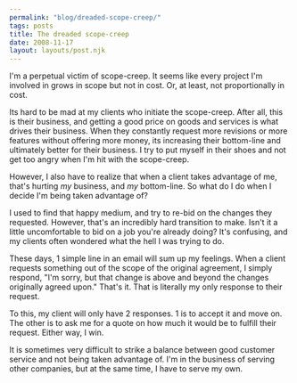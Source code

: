 ```yaml
---
permalink: "blog/dreaded-scope-creep/"
tags: posts
title: The dreaded scope-creep
date: 2008-11-17
layout: layouts/post.njk
---
```


I'm a perpetual victim of scope-creep. It seems like every project I'm involved in grows in scope but not in cost. Or, at least, not proportionally in cost.

Its hard to be mad at my clients who initiate the scope-creep. After all, this is their business, and getting a good price on goods and services is what drives their business. When they constantly request more revisions or more features without offering more money, its increasing their bottom-line and ultimately better for their business. I try to put myself in their shoes and not get too angry when I'm hit with the scope-creep.

However, I also have to realize that when a client takes advantage of me, that's hurting _my_ business, and _my_ bottom-line. So what do I do when I decide I'm being taken advantage of?

I used to find that happy medium, and try to re-bid on the changes they requested. However, that's an incredibly hard transition to make. Isn't it a little uncomfortable to bid on a job you're already doing? It's confusing, and my clients often wondered what the hell I was trying to do.

These days, 1 simple line in an email will sum up my feelings. When a client requests something out of the scope of the original agreement, I simply respond, "I'm sorry, but that change is above and beyond the changes originally agreed upon." That's it. That is literally my only response to their request.

To this, my client will only have 2 responses. 1 is to accept it and move on. The other is to ask me for a quote on how much it would be to fulfill their request. Either way, I win.

It is sometimes very difficult to strike a balance between good customer service and not being taken advantage of. I'm in the business of serving other companies, but at the same time, I have to serve my own.